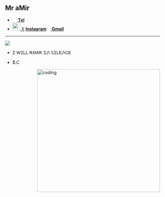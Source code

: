 ## Mr aMir

- <a href="https://t.me/Mw_hack"><img src="https://upload.wikimedia.org/wikipedia/commons/thumb/8/82/Telegram_logo.svg/768px-Telegram_logo.svg.png" width=14 height=14 /> 𝐓𝐞𝐥</a>
- <a href="https://x.com/aamirrezaa1"><img src="https://s6.uupload.ir/files/new-twitter-x-logo-twitter-icon-x-social-media-icon-free-png_c9iu.png" width=25 height=25 /> X</a>
<a href="https://s6.uupload.ir/files/ai-generated-instagram-logo-free-png_2gpd.png" width=14 height=14 /> 𝐈𝐧𝐬𝐭𝐚𝐠𝐫𝐚𝐦</a><a href="amirsedighian30@gmail.com"><img src="https://s6.uupload.ir/files/281769_g0w.png" width=14 height=14 /> 𝐆𝐦𝐚𝐢𝐥</a>
-------------------------- 
<img src="https://s6.uupload.ir/files/7587df77ef521cf98057d0028ee983f1_9l33.gif">

- Ꮖ ᎳᏆᏞᏞ ᎡᎾᎪᎡ ᏆᏁ ᏚᏆᏞᎬᏁᏟᎬ


- $.C
<img align="right" alt="coding" width="400" src="https://media2.giphy.com/media/RbDKaczqWovIugyJmW/giphy.gif?cid=6c09b952hwkzhz55thp408lx4sn7tp6cuj3ax880rxvbzk6b&ep=v1_internal_gif_by_id&rid=giphy.gif&ct=g">
